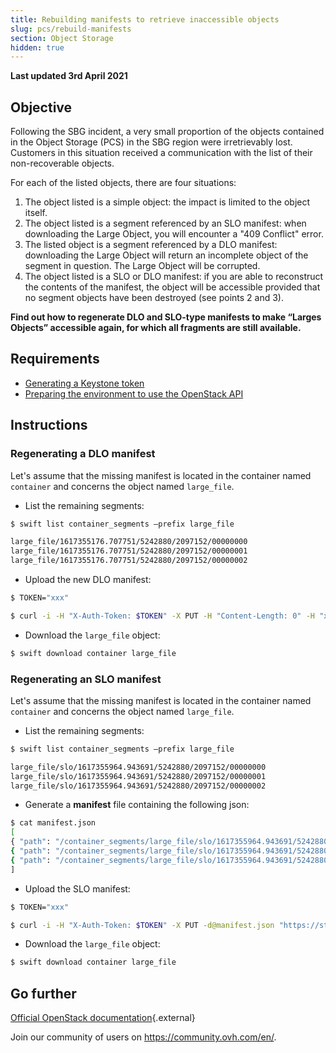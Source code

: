 ```yaml
---
title: Rebuilding manifests to retrieve inaccessible objects
slug: pcs/rebuild-manifests
section: Object Storage
hidden: true
---
```


**Last updated 3rd April 2021**

## Objective

Following the SBG incident, a very small proportion of the objects contained in the Object Storage (PCS) in the SBG region were irretrievably lost. Customers in this situation received a communication with the list of their non-recoverable objects.

For each of the listed objects, there are four situations:

1. The object listed is a simple object: the impact is limited to the object itself.
2. The object listed is a segment referenced by an SLO manifest: when downloading the Large Object, you will encounter a "409 Conflict" error.
3. The listed object is a segment referenced by a DLO manifest: downloading the Large Object will return an incomplete object of the segment in question. The Large Object will be corrupted.
4. The object listed is a SLO or DLO manifest: if you are able to reconstruct the contents of the manifest, the object will be accessible provided that no segment objects have been destroyed (see points 2 and 3).

**Find out how to regenerate DLO and SLO-type manifests to make “Larges Objects” accessible again, for which all fragments are still available.**

## Requirements

- [Generating a Keystone token](https://docs.ovh.com/gb/en/public-cloud/managing_tokens/#step-2-getting-the-token-id-and-endpoint-publicurl-variables)
- [Preparing the environment to use the OpenStack API](https://docs.ovh.com/gb/en/public-cloud/getting_started_with_the_swift_api/)

## Instructions

### Regenerating a DLO manifest

Let's assume that the missing manifest is located in the container named `container` and concerns the object named `large_file`.

- List the remaining segments:

```bash
$ swift list container_segments —prefix large_file

large_file/1617355176.707751/5242880/2097152/00000000
large_file/1617355176.707751/5242880/2097152/00000001
large_file/1617355176.707751/5242880/2097152/00000002
```

- Upload the new DLO manifest:

```bash
$ TOKEN="xxx"

$ curl -i -H "X-Auth-Token: $TOKEN" -X PUT -H "Content-Length: 0" -H "x-object-manifest: container_segments/large_file/1617355176.707751/5242880/2097152/" https://storage.sbg.pcs.ovh.net:443/v1/AUTH_XXX/container/large_file
```

- Download the `large_file` object:

```bash
$ swift download container large_file
```

### Regenerating an SLO manifest

Let's assume that the missing manifest is located in the container named `container` and concerns the object named `large_file`.

- List the remaining segments:

```bash
$ swift list container_segments —prefix large_file

large_file/slo/1617355964.943691/5242880/2097152/00000000
large_file/slo/1617355964.943691/5242880/2097152/00000001
large_file/slo/1617355964.943691/5242880/2097152/00000002
```

- Generate a **manifest** file containing the following json:

```bash
$ cat manifest.json
[
{ "path": "/container_segments/large_file/slo/1617355964.943691/5242880/2097152/00000000" },
{ "path": "/container_segments/large_file/slo/1617355964.943691/5242880/2097152/00000001" },
{ "path": "/container_segments/large_file/slo/1617355964.943691/5242880/2097152/00000002" }
]
```

- Upload the SLO manifest:

```bash
$ TOKEN="xxx"

$ curl -i -H "X-Auth-Token: $TOKEN" -X PUT -d@manifest.json "https://storage.sbg.pcs.ovh.net:443/v1/AUTH_XXX/container/large_file?multipart-manifest=put"
```

- Download the `large_file` object:

```bash
$ swift download container large_file
```

## Go further

[Official OpenStack documentation](https://docs.openstack.org/swift/latest/overview_large_objects.html){.external}

Join our community of users on <https://community.ovh.com/en/>.

